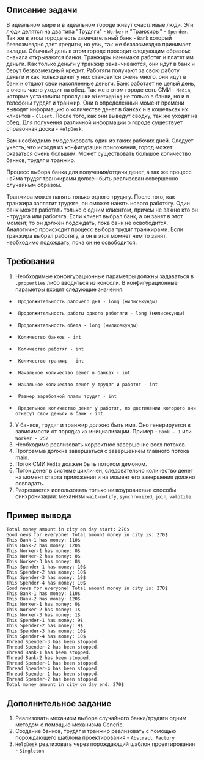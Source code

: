## Описание задачи
В идеальном мире и в идеальном городе живут счастливые люди. Эти люди делятся на два типа "Трудяги" - `Worker` и "Транжиры" - `Spender`. Так же в этом городе есть замечательный банк - `Bank` который безвозмездно дает кредиты, но увы, так же безвозмездно принимает вклады. Обычный день в этом городе проходит следующим образом: сначала открываются банки. Транжиры нанимают работяг и платят им деньги. Как только деньги у транжир заканчиваются, они идут в банк и берут безвозмездный кредит. Работяги получают за свою работу деньги и как только денег у них становится очень много, они идут в банк и отдают свои накопленные деньги. Банк работает не целый день, а очень часто уходит на обед. Так же в этом городе есть СМИ - `Media`, которые установили прослушки `Wiretapping` не только в банки, но и в телефоны турдяг и транжир. Они в определенный момент времени выводят информацию о количестве денег в банках и в кошельках их клиентов - `Client`. После того, как они выведут сводку, так же уходят на обед. Для получения различной информации о городе существует справочная доска - `HelpDesk`. 

Вам необходимо смоделировать один из таких рабочих дней. Следует учесть, что исходя из конфигурации приложения, город может оказаться очень большим. Может существовать большое количество банков, трудяг и транжир. 

Процесс выбора банка для получения/отдачи денег, а так же процесс найма трудяг транжирами должен быть реализован совершенно случайным образом. 

Транжира может нанять только одного трудягу. После того, как транжира заплатит трудяге, он сможет нанять нового работягу. Один банк может работать только с одним клиентом, причем не важно кто он - трудяга или работяга. Если клиент выбрал банк, а он занят в этот момент, то он должен подождать, пока банк не освободится. Аналогично происходит процесс выбора трудяг транжирами. Если транжира выбрал работягу, а он в этот момнет чем то занят, необходимо подождать, пока он не освободится. 
## Требования
1.  Необходимые конфигурационные параметры должны задаваться в `.properties` либо вводиться из консоли. В конфигурационные параметры входят следующие значения:

*      Продолжительность рабочего дня - long (милисекунды)
*      Продолжительность работы одного работяги - long (милисекунды)
*      Продолжительность обеда - long (милисекунды)
*      Количество банков - int
*      Количество работяг - int
*      Количество транжир - int
*      Начальное количество денег в банках - int
*      Начальное количество денег у трудяг и работяг - int
*      Размер заработной платы трудяг - int
*      Предельное количество денег у работяг, по достижении которого они отнесут свои деньги в банк - int

2.  У банков, трудяг и транжир должно быть имя. Оно генерируется в зависимости от порядка их инициализации. Пример - `Bank - 1` или `Worker - 252`
3.  Необходимо реализовать корректное завершение всех потоков.
4.  Программа должна завершаться с завершением главного потока main.
5.  Поток СМИ `Media` должен быть потоком демоном.
6.  Поток денег в системе цикличен, следовательно количество денег на момент старта приложения и на момент его завершения должно совпадать.
7.  Разрешается использовать только низкоуровневые способы синхронизации: механизм `wait-notify`, `synchronized`, `join`, `valotile`.

## Пример вывода
```
Total money amount in city on day start: 270$
Good news for everyone! Total amount money in city is: 270$
This Bank-1 has money: 110$
This Bank-2 has money: 120$
This Worker-1 has money: 0$
This Worker-2 has money: 0$
This Worker-3 has money: 0$
This Spender-1 has money: 10$
This Spender-2 has money: 10$
This Spender-3 has money: 10$
This Spender-4 has money: 10$
Good news for everyone! Total amount money in city is: 270$
This Bank-1 has money: 110$
This Bank-2 has money: 120$
This Worker-1 has money: 0$
This Worker-2 has money: 1$
This Worker-3 has money: 1$
This Spender-1 has money: 9$
This Spender-2 has money: 9$
This Spender-3 has money: 10$
This Spender-4 has money: 10$
Thread Spender-3 has been stopped.
Thread Spender-2 has been stopped.
Thread Bank-1 has been stopped.
Thread Bank-2 has been stopped.
Thread Spender-1 has been stopped.
Thread Spender-4 has been stopped.
Thread Spender-1 has been stopped.
Thread Spender-2 has been stopped.
Total money amount in city on day end: 270$
```
## Дополнительное задание
1. Реализовать механизм выбора случайного банка/трудяги одним методом с помощью механизма Generic.
2. Создание банков, трудяг и транжир реализовать с помощью порождающего шаблона проектирования - `Abstract Factory`
3. `HelpDesk` реализовать через порождающий шаблон проектирования - `Singleton`
